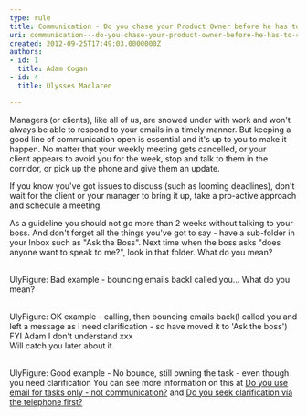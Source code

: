 ```yaml
---
type: rule
title: Communication - Do you chase your Product Owner before he has to chase you? (E.g. Asking for clarification)
uri: communication---do-you-chase-your-product-owner-before-he-has-to-chase-you-eg-asking-for-clarification
created: 2012-09-25T17:49:03.0000000Z
authors:
- id: 1
  title: Adam Cogan
- id: 4
  title: Ulysses Maclaren

---
```


 
​​Managers (or clients), like all of us, are snowed under with work and won't always be able to respond to your emails in a timely manner. But keeping a good line of communication open is essential and it's up to you to make it happen. No matter that your weekly meeting gets cancelled, or your client appears to avoid you for the week, stop and talk to them in the corridor, or pick up the phone and give them an update.​

If you know you've got issues to discuss (such as looming deadlines), don't wait for the client or your manager to bring it up, take a pro-active approach and schedule a meeting.

As a guideline you should not go more than 2 weeks without talking to your boss. And don't forget all the things you've got to say - have a sub-folder in your Inbox such as "Ask the Boss". Next time when the boss asks "does anyone want to speak to me?", look in that folder.
What do you mean?

<br>                    UlyFigure: Bad example - bouncing emails backI called you... What do you mean?

<br>                    UlyFigure: OK example - calling, then bouncing emails back(I called you and left a message as I need clarification - so have moved it to 'Ask the boss')
<br>                    FYI Adam I don't understand xxx
<br>                    Will catch you later about it

<br>                    UlyFigure: Good example - No bounce, still owning the task - even though you need clarification
You can see more information on this at [Do you use email for tasks only - not communication?](/Communication/RulesToBetterEmail/Pages/EmailForTasksNotCommunication.aspx) and [Do you seek clarification via the telephone first?](/Communication/RulesToBetterEmail/Pages/SeekClarificationViaTelephoneFirst.aspx)

